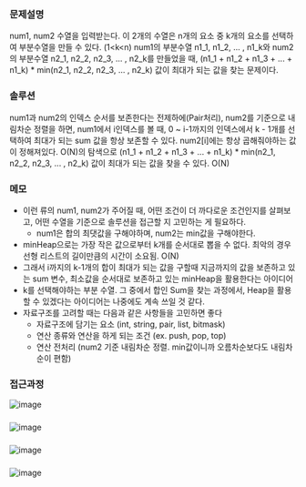 
### 문제설명

num1, num2 수열을 입력받는다. 이 2개의 수열은 n개의 요소 중 k개의 요소를 선택하여 부분수열을 만들 수 있다. (1<k<n) num1의 부분수열 n1_1, n1_2, ... , n1_k와 num2의 부분수열 n2_1, n2_2, n2_3, ... , n2_k를 만들었을 때, (n1_1 + n1_2 + n1_3 + ... + n1_k) * min(n2_1, n2_2, n2_3, ... , n2_k) 값이 최대가 되는 값을 찾는 문제이다. 

### 솔루션

num1과 num2의 인덱스 순서를 보존한다는 전제하에(Pair처리), num2를 기준으로 내림차순 정렬을 하면, num1에서 i인덱스를 볼 때, 0 ~ i-1까지의 인덱스에서 k - 1개를 선택하여 최대가 되는 sum 값을 항상 보존할 수 있다. num2[i]에는 항상 곱해줘야하는 값이 정해져있다. O(N)의 탐색으로 (n1_1 + n1_2 + n1_3 + ... + n1_k) * min(n2_1, n2_2, n2_3, ... , n2_k) 값이 최대가 되는 값을 찾을 수 있다. O(N)


### 메모
- 이런 류의 num1, num2가 주어질 때, 어떤 조건이 더 까다로운 조건인지를 살펴보고, 어떤 수열을 기준으로 솔루션을 접근할 지 고민하는 게 필요하다. 
  - num1은 합의 최댓값을 구해야하며, num2는 min값을 구해야한다. 
- minHeap으로는 가장 작은 값으로부터 k개를 순서대로 뽑을 수 없다. 최악의 경우 선형 리스트의 길이만큼의 시간이 소요됨. O(N) 
- 그래서 i까지의 k-1개의 합이 최대가 되는 값을 구할때 지금까지의 값을 보존하고 있는 sum 변수, 최소값을 순서대로 보존하고 있는 minHeap을 활용한다는 아이디어
- k를 선택해야하는 부분 수열. 그 중에서 합인 Sum을 찾는 과정에서, Heap을 활용할 수 있겠다는 아이디어는 나중에도 계속 쓰일 것 같다. 
- 자료구조를 고려할 때는 다음과 같은 사항들을 고민하면 좋다
  - 자료구조에 담기는 요소 (int, string, pair<?,?>, list, bitmask)
  - 연산 종류와 연산을 하게 되는 조건 (ex. push, pop, top)
  - 연산 전처리 (num2 기준 내림차순 정렬. min값이니까 오름차순보다도 내림차순이 편함) 

### 접근과정

![image](https://user-images.githubusercontent.com/16419202/221361493-5bed8d7a-ce14-46ea-a7aa-0db640002e19.png)


###

![image](https://user-images.githubusercontent.com/16419202/221361513-4ddf5e84-98ae-4daa-8a11-347e6dda2294.png)

###

![image](https://user-images.githubusercontent.com/16419202/221361522-fe063211-6c49-451a-9c40-dac6b56842e1.png)

###

![image](https://user-images.githubusercontent.com/16419202/221361533-d0c72a5c-8fcd-49fd-b8f3-42fa7606d2d4.png)
